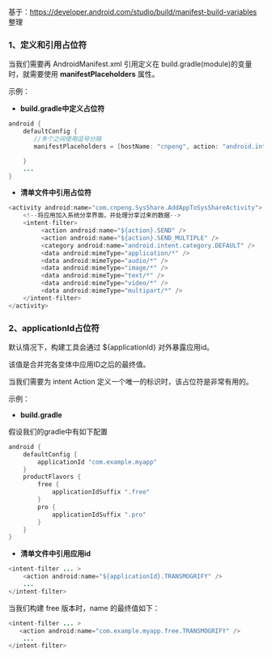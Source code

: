 基于：https://developer.android.com/studio/build/manifest-build-variables 整理


### 1、定义和引用占位符
当我们需要再 AndroidManifest.xml 引用定义在 build.gradle(module)的变量时，就需要使用 **manifestPlaceholders** 属性。

示例：

*  **build.gradle中定义占位符** 
 
```java
android {
    defaultConfig {
       //多个之间使用逗号分隔
       manifestPlaceholders = [hostName: "cnpeng", action: "android.intent.action"]

    }
    ...
}
```
*  **清单文件中引用占位符**

```java
<activity android:name="com.cnpeng.SysShare.AddAppToSysShareActivity">
    <!--将应用加入系统分享界面，并处理分享过来的数据-->
    <intent-filter>
         <action android:name="${action}.SEND" />
         <action android:name="${action}.SEND_MULTIPLE" />
         <category android:name="android.intent.category.DEFAULT" />
         <data android:mimeType="application/*" />
         <data android:mimeType="audio/*" />
         <data android:mimeType="image/*" />
         <data android:mimeType="text/*" />
         <data android:mimeType="video/*" />
         <data android:mimeType="multipart/*" />
    </intent-filter>
</activity>
``` 

### 2、applicationId占位符

默认情况下，构建工具会通过 ${applicationId} 对外暴露应用id。

该值是合并完各变体中应用ID之后的最终值。

当我们需要为 intent Action 定义一个唯一的标识时，该占位符是非常有用的。

示例：
*  **build.gradle** 

假设我们的gradle中有如下配置

```java
android {
    defaultConfig {
        applicationId "com.example.myapp"
    }
    productFlavors {
        free {
            applicationIdSuffix ".free"
        }
        pro {
            applicationIdSuffix ".pro"
        }
    }
}
```

*  **清单文件中引用应用id** 

```java
<intent-filter ... >
    <action android:name="${applicationId}.TRANSMOGRIFY" />
    ...
</intent-filter>
```

当我们构建 free 版本时，name 的最终值如下：

```java
<intent-filter ... >
   <action android:name="com.example.myapp.free.TRANSMOGRIFY" />
    ...
</intent-filter>
```
